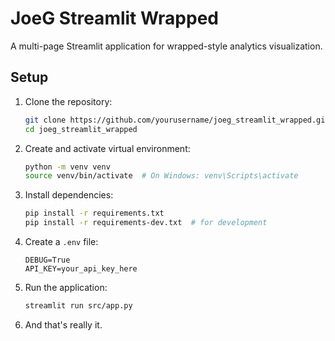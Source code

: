 # JoeG Streamlit Wrapped

A multi-page Streamlit application for wrapped-style analytics visualization.

## Setup

1. Clone the repository:
   ```bash
   git clone https://github.com/yourusername/joeg_streamlit_wrapped.git
   cd joeg_streamlit_wrapped
   ```

2. Create and activate virtual environment:
   ```bash
   python -m venv venv
   source venv/bin/activate  # On Windows: venv\Scripts\activate
   ```

3. Install dependencies:
   ```bash
   pip install -r requirements.txt
   pip install -r requirements-dev.txt  # for development
   ```

4. Create a `.env` file:
   ```
   DEBUG=True
   API_KEY=your_api_key_here
   ```

5. Run the application:
   ```bash
   streamlit run src/app.py
   ```


6. And that's really it. 